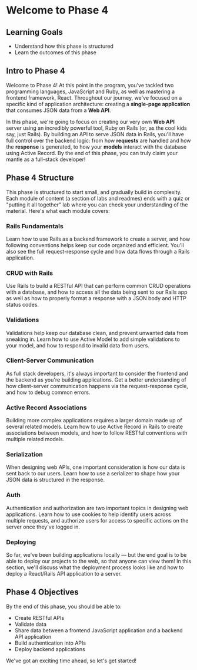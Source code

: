 # Welcome to Phase 4

## Learning Goals

- Understand how this phase is structured
- Learn the outcomes of this phase

## Intro to Phase 4

Welcome to Phase 4! At this point in the program, you've tackled two programming
languages, JavaScript and Ruby, as well as mastering a frontend framework,
React. Throughout our journey, we've focused on a specific kind of application
architecture: creating a **single-page application** that consumes JSON data from a
**Web API**.

In this phase, we're going to focus on creating our very own **Web API** server
using an incredibly powerful tool, Ruby on Rails (or, as the cool kids say, just
Rails). By building an API to serve JSON data in Rails, you'll have full control
over the backend logic: from how **requests** are handled and how the
**response** is generated, to how your **models** interact with the database
using Active Record. By the end of this phase, you can truly claim your mantle
as a full-stack developer!

## Phase 4 Structure

This phase is structured to start small, and gradually build in complexity. Each
module of content (a section of labs and readmes) ends with a quiz or "putting
it all together" lab where you can check your understanding of the material. Here's
what each module covers:

### Rails Fundamentals

Learn how to use Rails as a backend framework to create a server, and how
following conventions helps keep our code organized and efficient. You'll also
see the full request-response cycle and how data flows through a Rails
application.

### CRUD with Rails

Use Rails to build a RESTful API that can perform common CRUD operations with a
database, and how to access all the data being sent to our Rails app as well as
how to properly format a response with a JSON body and HTTP status codes.

### Validations

Validations help keep our database clean, and prevent unwanted data from
sneaking in. Learn how to use Active Model to add simple validations to your
model, and how to respond to invalid data from users.

### Client-Server Communication

As full stack developers, it's always important to consider the frontend and
the backend as you're building applications. Get a better understanding of
how client-server communication happens via the request-response cycle, and
how to debug common errors.

### Active Record Associations

Building more complex applications requires a larger domain made up of several
related models. Learn how to use Active Record in Rails to create associations
between models, and how to follow RESTful conventions with multiple related
models.

### Serialization

When designing web APIs, one important consideration is how our data is sent
back to our users. Learn how to use a serializer to shape how your JSON data is
structured in the response.

### Auth

Authentication and authorization are two important topics in designing web
applications. Learn how to use cookies to help identify users across multiple
requests, and authorize users for access to specific actions on the server once
they've logged in.

### Deploying

So far, we've been building applications locally — but the end goal
is to be able to deploy our projects to the web, so that anyone can view
them! In this section, we'll discuss what the deployment process looks like
and how to deploy a React/Rails API application to a server.

## Phase 4 Objectives

By the end of this phase, you should be able to:

- Create RESTful APIs
- Validate data
- Share data between a frontend JavaScript application and a backend API
  application
- Build authentication into APIs
- Deploy backend applications

We've got an exciting time ahead, so let's get started!
